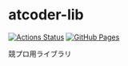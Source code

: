 # atcoder-lib

[![Actions Status](https://github.com/beet-aizu/library/workflows/verify/badge.svg)](https://github.com/beet-aizu/library/actions)
[![GitHub Pages](https://img.shields.io/static/v1?label=GitHub+Pages&message=+&color=brightgreen&logo=github)](https://kuhaku-space.github.io/atcoder-lib/)

競プロ用ライブラリ
